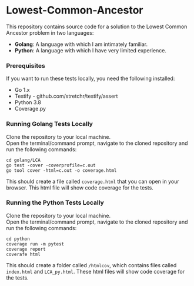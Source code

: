 # Lowest-Common-Ancestor
This repository contains source code for a solution to the Lowest Common Ancestor problem in two languages:
- **Golang**: A language with which I am intimately familiar.
- **Python**: A language with which I have very limited experience.

### Prerequisites
If you want to run these tests locally, you need the following installed:

- Go 1.x
- Testify - github.com/stretchr/testify/assert
- Python 3.8
- Coverage.py

### Running Golang Tests Locally
Clone the repository to your local machine.  
Open the terminal/command prompt, navigate to the cloned repository and run the following commands:
```
cd golang/LCA
go test -cover -coverprofile=c.out
go tool cover -html=c.out -o coverage.html 
```
This should create a file called `coverage.html` that you can open in your browser. This html file will show code coverage
for the tests.

### Running the Python Tests Locally
Clone the repository to your local machine.  
Open the terminal/command prompt, navigate to the cloned repository and run the following commands:
```
cd python
coverage run -m pytest
coverage report
coverafe html
```
This should create a folder called `/htmlcov`, which contains files called `index.html` and `LCA_py.html`. These html files will show 
code coverage for the tests. 
